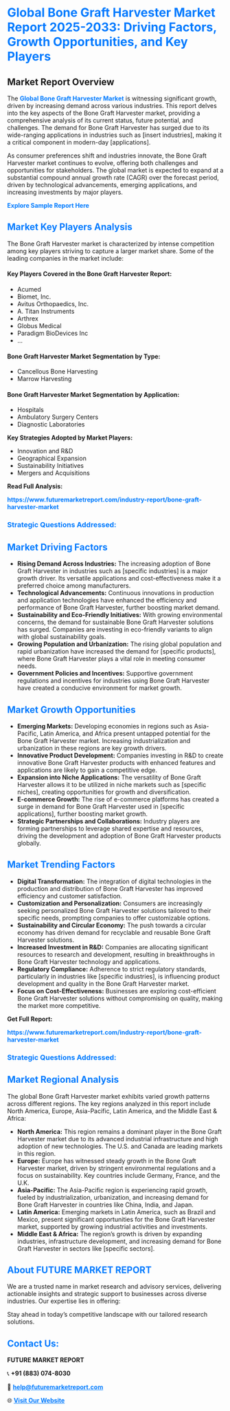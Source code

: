 <h1 style="color: #007BFF;">Global Bone Graft Harvester Market Report 2025-2033: Driving Factors, Growth Opportunities, and Key Players</h1>

<section id="overview">
<h2>Market Report Overview</h2>
<p>The <a href="https://www.futuremarketreport.com/industry-report/bone-graft-harvester-market" style="color: #007BFF; text-decoration: none;"><strong>Global Bone Graft Harvester Market</strong></a> is witnessing significant growth, driven by increasing demand across various industries. This report delves into the key aspects of the Bone Graft Harvester market, providing a comprehensive analysis of its current status, future potential, and challenges. The demand for Bone Graft Harvester has surged due to its wide-ranging applications in industries such as [insert industries], making it a critical component in modern-day [applications].</p>
<p>As consumer preferences shift and industries innovate, the Bone Graft Harvester market continues to evolve, offering both challenges and opportunities for stakeholders. The global market is expected to expand at a substantial compound annual growth rate (CAGR) over the forecast period, driven by technological advancements, emerging applications, and increasing investments by major players.</p>
</section>

<section id="overview">
<p><a href="https://www.futuremarketreport.com/request-sample/reportId=28546" style="color: #007BFF; text-decoration: none;"><strong>Explore Sample Report Here</strong></a></p>
</section>

<section id="key-players">
<h2 style="color: #007BFF;">Market Key Players Analysis</h2>
<p>The Bone Graft Harvester market is characterized by intense competition among key players striving to capture a larger market share. Some of the leading companies in the market include:</p>
<h4>Key Players Covered in the Bone Graft Harvester Report:</h4>
<ul><li>Acumed</li><li>Biomet, Inc.</li><li>Avitus Orthopaedics, Inc.</li><li>A. Titan Instruments</li><li>Arthrex</li><li>Globus Medical</li><li>Paradigm BioDevices Inc</li><li>...</li></ul>
<h4>Bone Graft Harvester Market Segmentation by Type:</h4>
<ul><li>Cancellous Bone Harvesting</li><li>Marrow Harvesting</li></ul>

<h4>Bone Graft Harvester Market Segmentation by Application:</h4>
<ul><li>Hospitals</li><li>Ambulatory Surgery Centers</li><li>Diagnostic Laboratories</li></ul>
<p><strong>Key Strategies Adopted by Market Players:</strong></p>
<ul>
<li>Innovation and R&D</li>
<li>Geographical Expansion</li>
<li>Sustainability Initiatives</li>
<li>Mergers and Acquisitions</li>
</ul>
</section>

<section>
<p><strong>Read Full Analysis: </strong></p><a href="https://www.futuremarketreport.com/industry-report/bone-graft-harvester-market" style="color: #007BFF; text-decoration: none;"><strong>https://www.futuremarketreport.com/industry-report/bone-graft-harvester-market</strong></a>
<h3 style="color: #007BFF;">Strategic Questions Addressed:</h3>
</section>

<section id="driving-factors">
<h2 style="color: #007BFF;">Market Driving Factors</h2>
<ul>
<li><strong>Rising Demand Across Industries:</strong> The increasing adoption of Bone Graft Harvester in industries such as [specific industries] is a major growth driver. Its versatile applications and cost-effectiveness make it a preferred choice among manufacturers.</li>
<li><strong>Technological Advancements:</strong> Continuous innovations in production and application technologies have enhanced the efficiency and performance of Bone Graft Harvester, further boosting market demand.</li>
<li><strong>Sustainability and Eco-Friendly Initiatives:</strong> With growing environmental concerns, the demand for sustainable Bone Graft Harvester solutions has surged. Companies are investing in eco-friendly variants to align with global sustainability goals.</li>
<li><strong>Growing Population and Urbanization:</strong> The rising global population and rapid urbanization have increased the demand for [specific products], where Bone Graft Harvester plays a vital role in meeting consumer needs.</li>
<li><strong>Government Policies and Incentives:</strong> Supportive government regulations and incentives for industries using Bone Graft Harvester have created a conducive environment for market growth.</li>
</ul>
</section>

<section id="growth-opportunities">
<h2 style="color: #007BFF;">Market Growth Opportunities</h2>
<ul>
<li><strong>Emerging Markets:</strong> Developing economies in regions such as Asia-Pacific, Latin America, and Africa present untapped potential for the Bone Graft Harvester market. Increasing industrialization and urbanization in these regions are key growth drivers.</li>
<li><strong>Innovative Product Development:</strong> Companies investing in R&D to create innovative Bone Graft Harvester products with enhanced features and applications are likely to gain a competitive edge.</li>
<li><strong>Expansion into Niche Applications:</strong> The versatility of Bone Graft Harvester allows it to be utilized in niche markets such as [specific niches], creating opportunities for growth and diversification.</li>
<li><strong>E-commerce Growth:</strong> The rise of e-commerce platforms has created a surge in demand for Bone Graft Harvester used in [specific applications], further boosting market growth.</li>
<li><strong>Strategic Partnerships and Collaborations:</strong> Industry players are forming partnerships to leverage shared expertise and resources, driving the development and adoption of Bone Graft Harvester products globally.</li>
</ul>
</section>

<section id="trending-factors">
<h2 style="color: #007BFF;">Market Trending Factors</h2>
<ul>
<li><strong>Digital Transformation:</strong> The integration of digital technologies in the production and distribution of Bone Graft Harvester has improved efficiency and customer satisfaction.</li>
<li><strong>Customization and Personalization:</strong> Consumers are increasingly seeking personalized Bone Graft Harvester solutions tailored to their specific needs, prompting companies to offer customizable options.</li>
<li><strong>Sustainability and Circular Economy:</strong> The push towards a circular economy has driven demand for recyclable and reusable Bone Graft Harvester solutions.</li>
<li><strong>Increased Investment in R&D:</strong> Companies are allocating significant resources to research and development, resulting in breakthroughs in Bone Graft Harvester technology and applications.</li>
<li><strong>Regulatory Compliance:</strong> Adherence to strict regulatory standards, particularly in industries like [specific industries], is influencing product development and quality in the Bone Graft Harvester market.</li>
<li><strong>Focus on Cost-Effectiveness:</strong> Businesses are exploring cost-efficient Bone Graft Harvester solutions without compromising on quality, making the market more competitive.</li>
</ul>
</section>

<section>
<p><strong>Get Full Report: </strong></p><a href="https://www.futuremarketreport.com/industry-report/bone-graft-harvester-market" style="color: #007BFF; text-decoration: none;"><strong>https://www.futuremarketreport.com/industry-report/bone-graft-harvester-market</strong></a>
<h3 style="color: #007BFF;">Strategic Questions Addressed:</h3>
</section>


<section id="regional-analysis">
<h2 style="color: #007BFF;">Market Regional Analysis</h2>
<p>The global Bone Graft Harvester market exhibits varied growth patterns across different regions. The key regions analyzed in this report include North America, Europe, Asia-Pacific, Latin America, and the Middle East & Africa:</p>
<ul>
<li><strong>North America:</strong> This region remains a dominant player in the Bone Graft Harvester market due to its advanced industrial infrastructure and high adoption of new technologies. The U.S. and Canada are leading markets in this region.</li>
<li><strong>Europe:</strong> Europe has witnessed steady growth in the Bone Graft Harvester market, driven by stringent environmental regulations and a focus on sustainability. Key countries include Germany, France, and the U.K.</li>
<li><strong>Asia-Pacific:</strong> The Asia-Pacific region is experiencing rapid growth, fueled by industrialization, urbanization, and increasing demand for Bone Graft Harvester in countries like China, India, and Japan.</li>
<li><strong>Latin America:</strong> Emerging markets in Latin America, such as Brazil and Mexico, present significant opportunities for the Bone Graft Harvester market, supported by growing industrial activities and investments.</li>
<li><strong>Middle East & Africa:</strong> The region’s growth is driven by expanding industries, infrastructure development, and increasing demand for Bone Graft Harvester in sectors like [specific sectors].</li>
</ul>
</section>

<footer>
<h2 style="color: #007BFF;">About FUTURE MARKET REPORT</h2>
<p>We are a trusted name in market research and advisory services, delivering actionable insights and strategic support to businesses across diverse industries. Our expertise lies in offering:</p>

<p>Stay ahead in today’s competitive landscape with our tailored research solutions.</p>

<h2 style="color: #007BFF;">Contact Us:</h2>
<p><strong>FUTURE MARKET REPORT</strong></p>
<p>📞 <strong>+91 (883) 074-8030</strong></p>
<p>📧 <strong><a href="mailto:help@futuremarketreport.com" style="color: #007BFF;">help@futuremarketreport.com</a></strong></p>
<p>🌐 <strong><a href="https://www.futuremarketreport.com/" style="color: #007BFF;">Visit Our Website</a></strong></p>
</footer>
